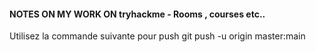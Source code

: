 #### NOTES ON MY WORK ON tryhackme - Rooms , courses etc..



Utilisez la commande suivante pour push
git push -u origin master:main

